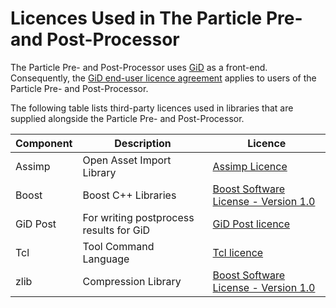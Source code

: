 # Licences Used in The Particle Pre- and Post-Processor

The Particle Pre- and Post-Processor uses [GiD](http://www.gidhome.com/) as a front-end.
Consequently, the [GiD end-user licence agreement](GiD_License.html) applies to users of the Particle Pre- and Post-Processor.

The following table lists third-party licences used in libraries that are supplied alongside the Particle Pre- and Post-Processor.


Component | Description | Licence
----------|-------------|---------
Assimp | Open Asset Import Library | [Assimp Licence](http://assimp.sourceforge.net/main_license.html)
Boost | Boost C++ Libraries | [Boost Software License - Version 1.0](http://www.boost.org/users/license.html)
GiD Post | For writing postprocess results for GiD | [GiD Post licence](gidpost_licence.html)
Tcl | Tool Command Language | [Tcl licence](http://www.tcl.tk/software/tcltk/license.html)
zlib | Compression Library | [Boost Software License - Version 1.0](http://www.zlib.net/zlib_license.html)


